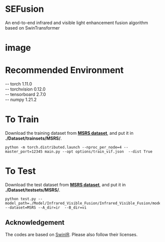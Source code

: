 # SEFusion
An end-to-end infrared and visible light enhancement fusion algorithm based on SwinTransformer
# image
# Recommended Environment

-- torch 1.11.0  
-- torchvision 0.12.0  
-- tensorboard  2.7.0  
-- numpy 1.21.2  

# To Train
Download the training dataset from [**MSRS dataset**](https://github.com/Linfeng-Tang/MSRS), and put it in **./Dataset/trainsets/MSRS/**. 

    python -m torch.distributed.launch --nproc_per_node=4 --master_port=12345 main.py --opt options/train_vif.json  --dist True

# To Test
Download the test dataset from [**MSRS dataset**](https://github.com/Linfeng-Tang/MSRS), and put it in **./Dataset/testsets/MSRS/**. 

    python test.py --model_path=./Model/Infrared_Visible_Fusion/Infrared_Visible_Fusion/models/ --dataset=MSRS --A_dir=ir  --B_dir=vi

## Acknowledgement
The codes are based on [SwinIR](https://github.com/JingyunLiang/SwinIR). Please also follow their licenses.
